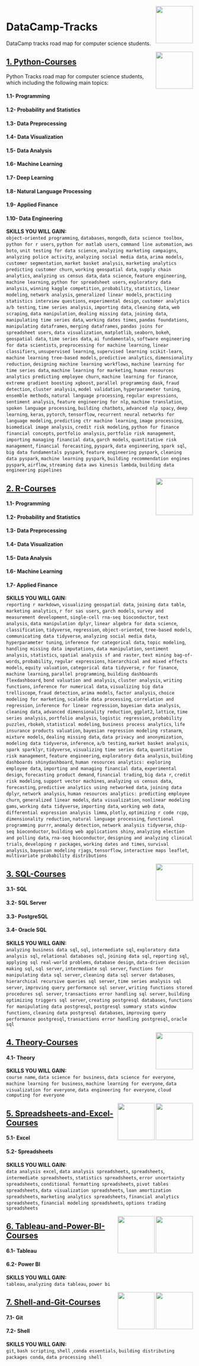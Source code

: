 <img align="right" width="100" height="100" src="https://github.com/cs-MohamedAyman/DataCamp-Tracks/blob/master/organizations-logos/datacamp.jpg">

# DataCamp-Tracks
DataCamp tracks road map for computer science students.

<img align="right" width="100" height="100" src="https://github.com/cs-MohamedAyman/DataCamp-Tracks/blob/master/organizations-logos/python.jpg">

## [1. Python-Courses](https://github.com/cs-MohamedAyman/DataCamp-Tracks/tree/master/1.Python-Courses)
Python Tracks road map for computer science students, which including the following main topics:

#### 1.1- Programming
#### 1.2- Probability and Statistics
#### 1.3- Data Preprocessing
#### 1.4- Data Visualization
#### 1.5- Data Analysis
#### 1.6- Machine Learning
#### 1.7- Deep Learning
#### 1.8- Natural Language Processing
#### 1.9- Applied Finance
#### 1.10- Data Engineering

**SKILLS YOU WILL GAIN:**<br>
`object-oriented programming`, `databases`, `mongodb`, `data science toolbox`, `python for r users`, `python for matlab users`, `command line automation`, `aws boto`, `unit testing for data science`, `analyzing marketing campaigns`, `analyzing police activity`, `analyzing social media data`, `arima models`, `customer segmentation`, `market basket analysis`, `marketing analytics predicting customer churn`, `working geospatial data`, `supply chain analytics`, `analyzing us census data`, `data science`, `feature engineering`, `machine learning`, `python for spreadsheet users`, `exploratory data analysis`, `winning kaggle competition`, `probability`, `statistics`, `linear modeling`, `network analysis`, `generalized linear models`, `practicing statistics interview questions`, `experimental design`, `customer analytics a/b testing`, `time series analysis`, `importing data`, `cleaning data`, `web scraping`, `data manipulation`, `dealing missing data`, `joining data`, `manipulating time series data`, `working dates times`, `pandas foundations`, `manipulating dataframes`, `merging dataframes`, `pandas joins for spreadsheet users`, `data visualization`, `matplotlib`, `seaborn`, `bokeh`, `geospatial data`, `time series data`, `ai fundamentals`, `software engineering for data scientists`, `preprocessing for machine learning`, `linear classifiers`, `unsupervised learning`, `supervised learning scikit-learn`, `machine learning tree-based models`, `predictive analytics`, `dimensionality reduction`, `designing machine learning workflows`, `machine learning for time series data`, `machine learning for marketing`, `human resources analytics predicting employee churn`, `machine learning for finance`, `extreme gradient boosting xgboost`, `parallel programming dask`, `fraud detection`, `cluster analysis`, `model validation`, `hyperparameter tuning`, `ensemble methods`, `natural language processing`, `regular expressions`, `sentiment analysis`, `feature engineering for nlp`, `machine translation`, `spoken language processing`, `building chatbots`, `advanced nlp spacy`, `deep learning`, `keras`, `pytorch`, `tensorflow`, `recurrent neural networks for language modeling`, `predicting ctr machine learning`, `image processing`, `biomedical image analysis`, `credit risk modeling`, `python for finance`  `financial concepts`, `portfolio analysis`, `portfolio risk management`, `importing managing financial data`, `garch models`, `quantitative risk management`, `financial forecasting`, `pyspark`, `data engineering`, `spark sql`, `big data fundamentals pyspark`, `feature engineering pyspark`, `cleaning data pyspark`, `machine learning pyspark`, `building recommendation engines pyspark`, `airflow`, `streaming data aws kinesis lambda`, `building data engineering pipelines`

<img align="right" width="100" height="100" src="https://github.com/cs-MohamedAyman/DataCamp-Tracks/blob/master/organizations-logos/r.jpg">

## [2. R-Courses](https://github.com/cs-MohamedAyman/DataCamp-Tracks/tree/master/2.R-Courses)

#### 1.1- Programming
#### 1.2- Probability and Statistics
#### 1.3- Data Preprocessing
#### 1.4- Data Visualization
#### 1.5- Data Analysis
#### 1.6- Machine Learning
#### 1.7- Applied Finance

**SKILLS YOU WILL GAIN:**<br>
`reporting r markdown`, `visualizing geospatial data`, `joining data table`, `marketing analytics`, `r for sas users`, `garch models`, `survey and measurement development`, `single-cell rna-seq bioconductor`, `text analysis`, `data manipulation dplyr`, `linear algebra for data science`, ` classification`, `tidyverse`, `regression`, `object-oriented`, `tree-based models`, `communicating data tidyverse`, `analyzing social media data`, `hyperparameter tuning`, `inference for categorical data`, `topic modeling`, `handling missing data imputations`, `data manipulation`, `sentiment analysis`, `statistics`, `spatial analysis sf and raster`, `text mining bag-of-words`, `probability`, `regular expressions`, `hierarchical and mixed effects models`, `equity valuation`, `categorical data tidyverse`, `r for finance`, `machine learning`, `parallel programming`, `building dashboards flexdashboard`, `bond valuation and analysis`, `cluster analysis`, `writing functions`, `inference for numerical data`, `visualizing big data trelliscope`, `fraud detection`, `arima models`, `factor analysis`, `choice modeling for marketing`, `scalable data processing`, `correlation and regression`, `inference for linear regression`, `bayesian data analysis`, `cleaning data`, `advanced dimensionality reduction`, `ggplot2`, `lattice`, `time series analysis`, `portfolio analysis`, `logistic regression`, `probability puzzles`, `rbokeh`, `statistical modeling`, `business process analytics`, `life insurance products valuation`, `bayesian regression modeling rstanarm`, `mixture models`, `dealing missing data`, `data privacy and anonymization`, `modeling data tidyverse`, `inference`, `a/b testing`, `market basket analysis`, `spark sparklyr`, `tidyverse`, `visualizing time series data`, `quantitative risk management`, `feature engineering`, `exploratory data analysis`, `building dashboards shinydashboard`, `human resources analytics: exploring employee data`, `importing and managing financial data`, `experimental design`, `forecasting product demand`, `financial trading`, `big data r`, `credit risk modeling`, `support vector machines`, `analyzing us census data`, `forecasting`, `predictive analytics using networked data`, `joining data dplyr`, `network analysis`, `human resources analytics: predicting employee churn`, `generalized linear models`, `data visualization`, `nonlinear modeling  gams`, `working data tidyverse`, `importing data`, `working web data`, `differential expression analysis limma`, `plotly`, `optimizing r code rcpp`, `dimensionality reduction`, `natural language processing`, `functional programming purrr`, `anomaly detection`, `network analysis tidyverse`, `chip-seq bioconductor`, `building web applications shiny`, `analyzing election and polling data`, `rna-seq bioconductor`, `designing and analyzing clinical trials`, `developing r packages`, `working dates and times`, `survival analysis`, `bayesian modeling rjags`, `tensorflow`, `interactive maps leaflet`, `multivariate probability distributions`

<img align="right" width="100" height="100" src="https://github.com/cs-MohamedAyman/DataCamp-Tracks/blob/master/organizations-logos/sql.jpg">

## [3. SQL-Courses](https://github.com/cs-MohamedAyman/DataCamp-Tracks/tree/master/3.SQL-Courses)

#### 3.1- SQL
#### 3.2- SQL Server
#### 3.3- PostgreSQL
#### 3.4- Oracle SQL

**SKILLS YOU WILL GAIN:**<br>
`analyzing business data sql`, `sql`, `intermediate sql`, `exploratory data analysis sql`, `relational databases sql`, `joining data sql`, `reporting sql`, `applying sql real-world problems`, `database design`, `data-driven decision making sql`, `sql server`, `intermediate sql server`, `functions for manipulating data sql server`, `cleaning data sql server databases`, `hierarchical recursive queries sql server`, `time series analysis sql server`, `improving query performance sql server`, `writing functions stored procedures sql server`, `transactions error handling sql server`, `building optimizing triggers sql server`, `creating postgresql databases`, `functions for manipulating data postgresql`, `postgresql summary stats window functions`, `cleaning data postgresql databases`, `improving query performance postgresql`, `transactions error handling postgresql`, `oracle sql`

<img align="right" width="100" height="100" src="https://github.com/cs-MohamedAyman/DataCamp-Tracks/blob/master/organizations-logos/theory.jpg">

## [4. Theory-Courses](https://github.com/cs-MohamedAyman/DataCamp-Tracks/tree/master/4.Theory-Courses)

#### 4.1- Theory

**SKILLS YOU WILL GAIN:**<br>
`course name`, `data science for business`, `data science for everyone`, `machine learning for business`, `machine learning for everyone`, `data visualization for everyone`, `data engineering for everyone`, `cloud computing for everyone`

<img align="right" width="100" height="100" src="https://github.com/cs-MohamedAyman/DataCamp-Tracks/blob/master/organizations-logos/excel.jpg">
<img align="right" width="100" height="100" src="https://github.com/cs-MohamedAyman/DataCamp-Tracks/blob/master/organizations-logos/spreadsheet.jpg">

## [5. Spreadsheets-and-Excel-Courses](https://github.com/cs-MohamedAyman/DataCamp-Tracks/tree/master/5.Spreadsheets-and-Excel-Courses)

#### 5.1- Excel
#### 5.2- Spreadsheets

**SKILLS YOU WILL GAIN:**<br>
`data analysis excel`, `data analysis spreadsheets`, `spreadsheets`, `intermediate spreadsheets`, `statistics spreadsheets`, `error uncertainty spreadsheets`, `conditional formatting spreadsheets`, `pivot tables spreadsheets`, `data visualization spreadsheets`, `loan amortization spreadsheets`, `marketing analytics spreadsheets`, `financial analytics spreadsheets`, `financial modeling spreadsheets`, `options trading spreadsheets`

<img align="right" width="100" height="100" src="https://github.com/cs-MohamedAyman/DataCamp-Tracks/blob/master/organizations-logos/power-bi.jpg">
<img align="right" width="100" height="100" src="https://github.com/cs-MohamedAyman/DataCamp-Tracks/blob/master/organizations-logos/tableau.jpg">

## [6. Tableau-and-Power-BI-Courses](https://github.com/cs-MohamedAyman/DataCamp-Tracks/tree/master/6.Tableau-and-Power-BI-Courses)

#### 6.1- Tableau
#### 6.2- Power BI

**SKILLS YOU WILL GAIN:**<br>
`tableau`, `analyzing data tableau`, `power bi`

<img align="right" width="100" height="100" src="https://github.com/cs-MohamedAyman/DataCamp-Tracks/blob/master/organizations-logos/shell.jpg">
<img align="right" width="100" height="100" src="https://github.com/cs-MohamedAyman/DataCamp-Tracks/blob/master/organizations-logos/git.jpg">

## [7. Shell-and-Git-Courses](https://github.com/cs-MohamedAyman/DataCamp-Tracks/tree/master/7.Shell-and-Git-Courses)

#### 7.1- Git
#### 7.2- Shell

**SKILLS YOU WILL GAIN:**<br>
`git`, `bash scripting`, `shell` ,`conda essentials`, `building distributing packages conda`, `data processing shell`
